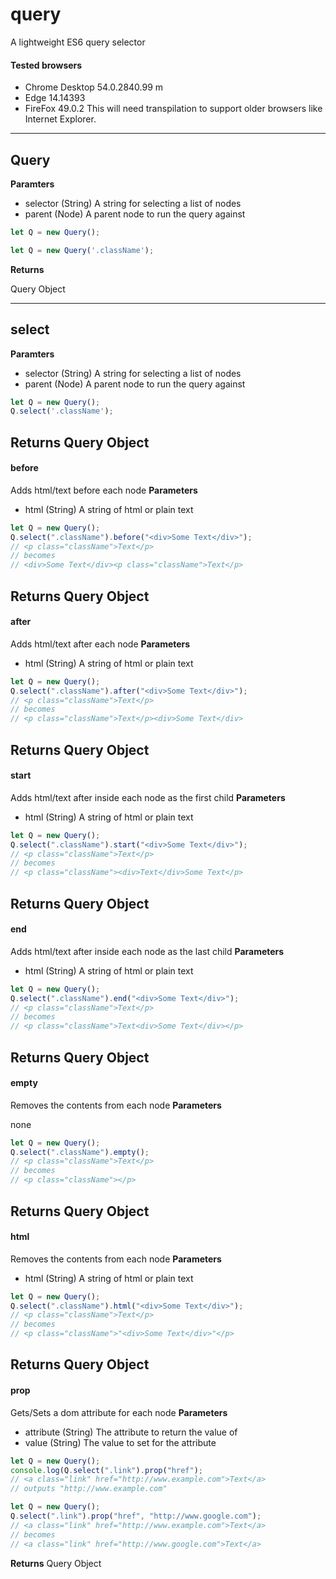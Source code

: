 # query

A lightweight ES6 query selector

#### Tested browsers
* Chrome Desktop 54.0.2840.99 m
* Edge 14.14393
* FireFox 49.0.2
This will need transpilation to support older browsers like Internet Explorer.

----------------------------------------------------------------------------------------------------------------------
## Query
**Paramters**

* selector (String) A string for selecting a list of nodes
* parent (Node) A parent node to run the query against

```javascript
let Q = new Query();
````
```javascript
let Q = new Query('.className');
````
**Returns**

Query Object

----------------------------------------------------------------------------------------------------------------------
## select
**Paramters**

* selector (String) A string for selecting a list of nodes
* parent (Node) A parent node to run the query against

```javascript
let Q = new Query();
Q.select('.className');
````
**Returns**
Query Object
----------------------------------------------------------------------------------------------------------------------
#### before
Adds html/text before each node
**Parameters**

* html (String) A string of html or plain text

```javascript
let Q = new Query();
Q.select(".className").before("<div>Some Text</div>");
// <p class="className">Text</p>
// becomes
// <div>Some Text</div><p class="className">Text</p>
````
**Returns**
Query Object
----------------------------------------------------------------------------------------------------------------------
#### after
Adds html/text after each node
**Parameters**

* html (String) A string of html or plain text

```javascript
let Q = new Query();
Q.select(".className").after("<div>Some Text</div>");
// <p class="className">Text</p>
// becomes
// <p class="className">Text</p><div>Some Text</div>
````
**Returns**
Query Object
----------------------------------------------------------------------------------------------------------------------
#### start
Adds html/text after inside each node as the first child
**Parameters**

* html (String) A string of html or plain text

```javascript
let Q = new Query();
Q.select(".className").start("<div>Some Text</div>");
// <p class="className">Text</p>
// becomes
// <p class="className"><div>Text</div>Some Text</p>
````
**Returns**
Query Object
----------------------------------------------------------------------------------------------------------------------
#### end
Adds html/text after inside each node as the last child
**Parameters**

* html (String) A string of html or plain text

```javascript
let Q = new Query();
Q.select(".className").end("<div>Some Text</div>");
// <p class="className">Text</p>
// becomes
// <p class="className">Text<div>Some Text</div></p>
````
**Returns**
Query Object
----------------------------------------------------------------------------------------------------------------------
#### empty
Removes the contents from each node
**Parameters**

none
```javascript
let Q = new Query();
Q.select(".className").empty();
// <p class="className">Text</p>
// becomes
// <p class="className"></p>
````
**Returns**
Query Object
----------------------------------------------------------------------------------------------------------------------
#### html
Removes the contents from each node
**Parameters**
* html (String) A string of html or plain text

```javascript
let Q = new Query();
Q.select(".className").html("<div>Some Text</div>");
// <p class="className">Text</p>
// becomes
// <p class="className">"<div>Some Text</div>"</p>
````
**Returns**
Query Object
----------------------------------------------------------------------------------------------------------------------
#### prop
Gets/Sets a dom attribute for each node
**Parameters**
* attribute (String) The attribute to return the value of
* value (String) The value to set for the attribute

```javascript
let Q = new Query();
console.log(Q.select(".link").prop("href");
// <a class="link" href="http://www.example.com">Text</a>
// outputs "http://www.example.com"
````

```javascript
let Q = new Query();
Q.select(".link").prop("href", "http://www.google.com");
// <a class="link" href="http://www.example.com">Text</a>
// becomes
// <a class="link" href="http://www.google.com">Text</a>
````
**Returns**
Query Object
